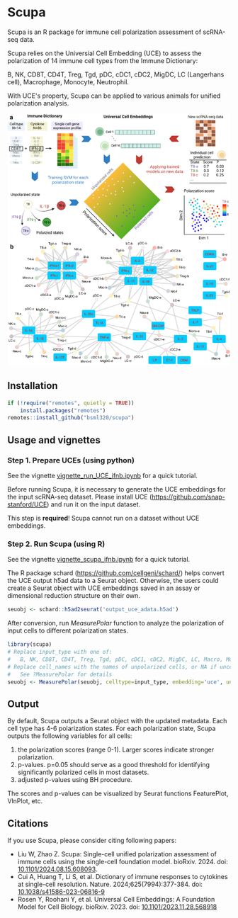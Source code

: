 # Scupa

Scupa is an R package for immune cell polarization assessment of scRNA-seq data.

Scupa relies on the Universial Cell Embedding (UCE) to assess the polarization of 14 immune cell types from the Immune Dictionary:

B, NK, CD8T, CD4T, Treg, Tgd, pDC, cDC1, cDC2, MigDC, LC (Langerhans cell), Macrophage, Monocyte, Neutrophil.

With UCE's property, Scupa can be applied to various animals for unified polarization analysis.

![Scupa design and immune cell polarization states](inst/figure/scupa.png)

## Installation

```r
if (!require("remotes", quietly = TRUE))
    install.packages("remotes")
remotes::install_github("bsml320/scupa")
```

## Usage and vignettes

### Step 1. Prepare UCEs (using python)

See the vignette [vignette_run_UCE_ifnb.ipynb](inst/notebook/vignette_run_UCE_ifnb.ipynb) for a quick tutorial.

Before running Scupa, it is necessary to generate the UCE embeddings for the input scRNA-seq dataset. Please install UCE (https://github.com/snap-stanford/UCE) and run it on the input dataset.

This step is **required**! Scupa cannot run on a dataset without UCE embeddings. 

### Step 2. Run Scupa (using R)

See the vignette [vignette_scupa_ifnb.ipynb](inst/notebook/vignette_scupa_ifnb.ipynb) for a quick tutorial.

The R package schard (https://github.com/cellgeni/schard/) helps convert the UCE output h5ad data to a Seurat object. Otherwise, the users could create a Seurat object with UCE embeddings saved in an assay or dimensional reduction structure on their own.

```r
seuobj <- schard::h5ad2seurat('output_uce_adata.h5ad')
```

After conversion, run *MeasurePolar* function to analyze the polarization of input cells to different polarization states.

```r
library(scupa)
# Replace input_type with one of: 
#   B, NK, CD8T, CD4T, Treg, Tgd, pDC, cDC1, cDC2, MigDC, LC, Macro, Mono, Neu.
# Replace cell_names with the names of unpolarized cells, or NA if uncertain.
#   See ?MeasurePolar for details
seuobj <- MeasurePolar(seuobj, celltype=input_type, embedding='uce', unpolarized_cell=cell_names)
```

## Output

By default, Scupa outputs a Seurat object with the updated metadata. Each cell type has 4-6 polarization states. For each polarization state, Scupa outputs the following variables for all cells:

1. the polarization scores (range 0-1). Larger scores indicate stronger polarization. 
2. p-values. p=0.05 should serve as a good threshold for identifying significantly polarized cells in most datasets.
3. adjusted p-values using BH procedure. 

The scores and p-values can be visualized by Seurat functions FeaturePlot, VlnPlot, etc.

## Citations

If you use Scupa, please consider citing following papers:

* Liu W, Zhao Z. Scupa: Single-cell unified polarization assessment of immune cells using the single-cell foundation model. bioRxiv. 2024. doi: [10.1101/2024.08.15.608093](https://doi.org/10.1101/2024.08.15.608093).
* Cui A, Huang T, Li S, et al. Dictionary of immune responses to cytokines at single-cell resolution. Nature. 2024;625(7994):377-384. doi: [10.1038/s41586-023-06816-9](https://doi.org/10.1038/s41586-023-06816-9)
* Rosen Y, Roohani Y, et al. Universal Cell Embeddings: A Foundation Model for Cell Biology. bioRxiv. 2023. doi: [10.1101/2023.11.28.568918](https://doi.org/10.1101/2023.11.28.568918)

